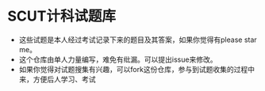 # SCUT计科试题库

- 这些试题是本人经过考试记录下来的题目及其答案，如果你觉得有please star me。
- 这个仓库由单人力量编写，难免有纰漏。可以提出issue来修改。
- 如果你觉得对试题搜集有兴趣，可以fork这份仓库，参与到试题收集的过程中来，方便后人学习、考试